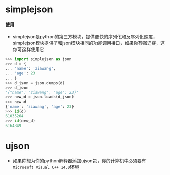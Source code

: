 # simplejson 
#### 使用
- simplejson是python的第三方模块，提供更快的序列化和反序列化速度，simplejson模块提供了和json模块相同的功能调用接口，如果你有强迫症，这你可这样使用它

```python
>>> import simplejson as json
>>> d = {
... 'name': 'ziawang',
... 'age': 23
... }
>>> d_json = json.dumps(d)
>>> d_json
'{"name": "ziawang", "age": 23}'
>>> new_d = json.loads(d_json)
>>> new_d
{'name': 'ziawang', 'age': 23}
>>> id(d)
61035264
>>> id(new_d)
6164849

```


# ujson
- 如果你想为你的python解释器添加ujson包，你的计算机中必须要有`Microsoft Visual C++ 14.0`环境